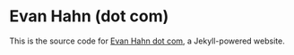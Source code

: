 Evan Hahn (dot com)
===================

This is the source code for [Evan Hahn dot com](https://evanhahn.com), a Jekyll-powered website.

